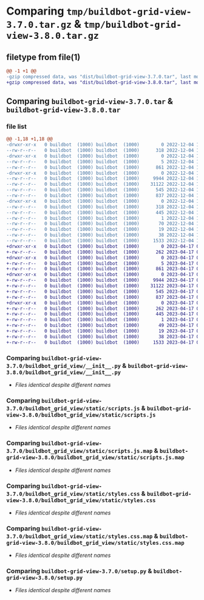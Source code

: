 # Comparing `tmp/buildbot-grid-view-3.7.0.tar.gz` & `tmp/buildbot-grid-view-3.8.0.tar.gz`

## filetype from file(1)

```diff
@@ -1 +1 @@
-gzip compressed data, was "dist/buildbot-grid-view-3.7.0.tar", last modified: Sun Dec  4 11:53:00 2022, max compression
+gzip compressed data, was "dist/buildbot-grid-view-3.8.0.tar", last modified: Mon Apr 17 01:21:31 2023, max compression
```

## Comparing `buildbot-grid-view-3.7.0.tar` & `buildbot-grid-view-3.8.0.tar`

### file list

```diff
@@ -1,18 +1,18 @@
-drwxr-xr-x   0 buildbot  (1000) buildbot  (1000)        0 2022-12-04 11:53:00.000000 buildbot-grid-view-3.7.0/
--rw-r--r--   0 buildbot  (1000) buildbot  (1000)      318 2022-12-04 11:53:00.000000 buildbot-grid-view-3.7.0/PKG-INFO
-drwxr-xr-x   0 buildbot  (1000) buildbot  (1000)        0 2022-12-04 11:53:00.000000 buildbot-grid-view-3.7.0/buildbot_grid_view/
--rw-r--r--   0 buildbot  (1000) buildbot  (1000)        5 2022-12-04 11:53:00.000000 buildbot-grid-view-3.7.0/buildbot_grid_view/VERSION
--rw-r--r--   0 buildbot  (1000) buildbot  (1000)      861 2022-12-04 11:48:49.000000 buildbot-grid-view-3.7.0/buildbot_grid_view/__init__.py
-drwxr-xr-x   0 buildbot  (1000) buildbot  (1000)        0 2022-12-04 11:53:00.000000 buildbot-grid-view-3.7.0/buildbot_grid_view/static/
--rw-r--r--   0 buildbot  (1000) buildbot  (1000)     9944 2022-12-04 11:52:59.000000 buildbot-grid-view-3.7.0/buildbot_grid_view/static/scripts.js
--rw-r--r--   0 buildbot  (1000) buildbot  (1000)    31122 2022-12-04 11:52:59.000000 buildbot-grid-view-3.7.0/buildbot_grid_view/static/scripts.js.map
--rw-r--r--   0 buildbot  (1000) buildbot  (1000)      545 2022-12-04 11:52:59.000000 buildbot-grid-view-3.7.0/buildbot_grid_view/static/styles.css
--rw-r--r--   0 buildbot  (1000) buildbot  (1000)      837 2022-12-04 11:52:59.000000 buildbot-grid-view-3.7.0/buildbot_grid_view/static/styles.css.map
-drwxr-xr-x   0 buildbot  (1000) buildbot  (1000)        0 2022-12-04 11:53:00.000000 buildbot-grid-view-3.7.0/buildbot_grid_view.egg-info/
--rw-r--r--   0 buildbot  (1000) buildbot  (1000)      318 2022-12-04 11:53:00.000000 buildbot-grid-view-3.7.0/buildbot_grid_view.egg-info/PKG-INFO
--rw-r--r--   0 buildbot  (1000) buildbot  (1000)      445 2022-12-04 11:53:00.000000 buildbot-grid-view-3.7.0/buildbot_grid_view.egg-info/SOURCES.txt
--rw-r--r--   0 buildbot  (1000) buildbot  (1000)        1 2022-12-04 11:53:00.000000 buildbot-grid-view-3.7.0/buildbot_grid_view.egg-info/dependency_links.txt
--rw-r--r--   0 buildbot  (1000) buildbot  (1000)       70 2022-12-04 11:53:00.000000 buildbot-grid-view-3.7.0/buildbot_grid_view.egg-info/entry_points.txt
--rw-r--r--   0 buildbot  (1000) buildbot  (1000)       19 2022-12-04 11:53:00.000000 buildbot-grid-view-3.7.0/buildbot_grid_view.egg-info/top_level.txt
--rw-r--r--   0 buildbot  (1000) buildbot  (1000)       38 2022-12-04 11:53:00.000000 buildbot-grid-view-3.7.0/setup.cfg
--rw-r--r--   0 buildbot  (1000) buildbot  (1000)     1533 2022-12-04 11:48:49.000000 buildbot-grid-view-3.7.0/setup.py
+drwxr-xr-x   0 buildbot  (1000) buildbot  (1000)        0 2023-04-17 01:21:31.000000 buildbot-grid-view-3.8.0/
+-rw-r--r--   0 buildbot  (1000) buildbot  (1000)      262 2023-04-17 01:21:31.000000 buildbot-grid-view-3.8.0/PKG-INFO
+drwxr-xr-x   0 buildbot  (1000) buildbot  (1000)        0 2023-04-17 01:21:31.000000 buildbot-grid-view-3.8.0/buildbot_grid_view/
+-rw-r--r--   0 buildbot  (1000) buildbot  (1000)        5 2023-04-17 01:21:31.000000 buildbot-grid-view-3.8.0/buildbot_grid_view/VERSION
+-rw-r--r--   0 buildbot  (1000) buildbot  (1000)      861 2023-04-17 01:17:21.000000 buildbot-grid-view-3.8.0/buildbot_grid_view/__init__.py
+drwxr-xr-x   0 buildbot  (1000) buildbot  (1000)        0 2023-04-17 01:21:31.000000 buildbot-grid-view-3.8.0/buildbot_grid_view/static/
+-rw-r--r--   0 buildbot  (1000) buildbot  (1000)     9944 2023-04-17 01:21:31.000000 buildbot-grid-view-3.8.0/buildbot_grid_view/static/scripts.js
+-rw-r--r--   0 buildbot  (1000) buildbot  (1000)    31122 2023-04-17 01:21:31.000000 buildbot-grid-view-3.8.0/buildbot_grid_view/static/scripts.js.map
+-rw-r--r--   0 buildbot  (1000) buildbot  (1000)      545 2023-04-17 01:21:31.000000 buildbot-grid-view-3.8.0/buildbot_grid_view/static/styles.css
+-rw-r--r--   0 buildbot  (1000) buildbot  (1000)      837 2023-04-17 01:21:31.000000 buildbot-grid-view-3.8.0/buildbot_grid_view/static/styles.css.map
+drwxr-xr-x   0 buildbot  (1000) buildbot  (1000)        0 2023-04-17 01:21:31.000000 buildbot-grid-view-3.8.0/buildbot_grid_view.egg-info/
+-rw-r--r--   0 buildbot  (1000) buildbot  (1000)      262 2023-04-17 01:21:31.000000 buildbot-grid-view-3.8.0/buildbot_grid_view.egg-info/PKG-INFO
+-rw-r--r--   0 buildbot  (1000) buildbot  (1000)      445 2023-04-17 01:21:31.000000 buildbot-grid-view-3.8.0/buildbot_grid_view.egg-info/SOURCES.txt
+-rw-r--r--   0 buildbot  (1000) buildbot  (1000)        1 2023-04-17 01:21:31.000000 buildbot-grid-view-3.8.0/buildbot_grid_view.egg-info/dependency_links.txt
+-rw-r--r--   0 buildbot  (1000) buildbot  (1000)       49 2023-04-17 01:21:31.000000 buildbot-grid-view-3.8.0/buildbot_grid_view.egg-info/entry_points.txt
+-rw-r--r--   0 buildbot  (1000) buildbot  (1000)       19 2023-04-17 01:21:31.000000 buildbot-grid-view-3.8.0/buildbot_grid_view.egg-info/top_level.txt
+-rw-r--r--   0 buildbot  (1000) buildbot  (1000)       38 2023-04-17 01:21:31.000000 buildbot-grid-view-3.8.0/setup.cfg
+-rw-r--r--   0 buildbot  (1000) buildbot  (1000)     1533 2023-04-17 01:17:21.000000 buildbot-grid-view-3.8.0/setup.py
```

### Comparing `buildbot-grid-view-3.7.0/buildbot_grid_view/__init__.py` & `buildbot-grid-view-3.8.0/buildbot_grid_view/__init__.py`

 * *Files identical despite different names*

### Comparing `buildbot-grid-view-3.7.0/buildbot_grid_view/static/scripts.js` & `buildbot-grid-view-3.8.0/buildbot_grid_view/static/scripts.js`

 * *Files identical despite different names*

### Comparing `buildbot-grid-view-3.7.0/buildbot_grid_view/static/scripts.js.map` & `buildbot-grid-view-3.8.0/buildbot_grid_view/static/scripts.js.map`

 * *Files identical despite different names*

### Comparing `buildbot-grid-view-3.7.0/buildbot_grid_view/static/styles.css` & `buildbot-grid-view-3.8.0/buildbot_grid_view/static/styles.css`

 * *Files identical despite different names*

### Comparing `buildbot-grid-view-3.7.0/buildbot_grid_view/static/styles.css.map` & `buildbot-grid-view-3.8.0/buildbot_grid_view/static/styles.css.map`

 * *Files identical despite different names*

### Comparing `buildbot-grid-view-3.7.0/setup.py` & `buildbot-grid-view-3.8.0/setup.py`

 * *Files identical despite different names*


